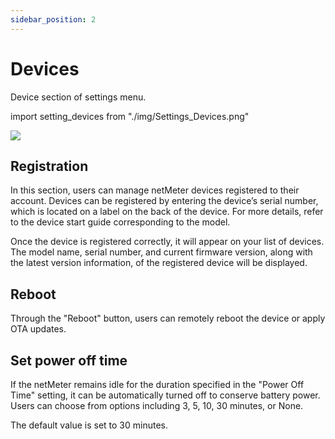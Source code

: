 ```yaml
---
sidebar_position: 2
---
```

# Devices

Device section of settings menu.

import setting_devices from "./img/Settings_Devices.png"

<img src={setting_devices} style={{width:380}} />

## Registration

In this section, users can manage netMeter devices registered to their account. Devices can be registered by entering the device’s serial number, which is located on a label on the back of the device. For more details, refer to the device start guide corresponding to the model.

Once the device is registered correctly, it will appear on your list of devices. The model name, serial number, and current firmware version, along with the latest version information, of the registered device will be displayed.

## Reboot

Through the "Reboot" button, users can remotely reboot the device or apply OTA updates.

## Set power off time

If the netMeter remains idle for the duration specified in the "Power Off Time" setting, it can be automatically turned off to conserve battery power. Users can choose from options including 3, 5, 10, 30 minutes, or None.

The default value is set to 30 minutes.
